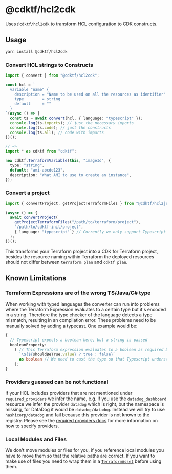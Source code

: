# @cdktf/hcl2cdk

Uses `@cdktf/hcl2cdk` to transform HCL configuration to CDK constructs.

## Usage

```sh
yarn install @cdktf/hcl2cdk
```

### Convert HCL strings to Constructs

```ts
import { convert } from "@cdktf/hcl2cdk";

const hcl = `
  variable "name" {
    description = "Name to be used on all the resources as identifier"
    type        = string
    default     = ""
  }
`(async () => {
  const ts = await convert(hcl, { language: "typescript" });
  console.log(ts.imports); // just the necessary imports
  console.log(ts.code); // just the constructs
  console.log(ts.all); // code with imports
})();

// =>
import * as cdktf from "cdktf";

new cdktf.TerraformVariable(this, "imageId", {
  type: "string",
  default: "ami-abcde123",
  description: "What AMI to use to create an instance",
});
```

### Convert a project

```ts
import { convertProject, getProjectTerraformFiles } from "@cdktf/hcl2json";

(async () => {
  await convertProject(
    getProjectTerraformFiles("/path/to/terraform/project"),
    "/path/to/cdktf-init/project",
    { language: "typescript" } // Currently we only support Typescript for project conversion
  );
})();
```

This transforms your Terraform project into a CDK for Terraform project, besides the resource naming within Terraform the deployed resources should not differ between `terraform plan` and `cdktf plan`.

## Known Limitations

### Terraform Expressions are of the wrong TS/Java/C# type

When working with typed languages the converter can run into problems where the Terraform Expression evaluates to a certain type but it's encoded in a string. Therefore the type checker of the language detects a type mismatch, resulting in an compilation error. These problems need to be manually solved by adding a typecast. One example would be:

```ts
{
  // Typescript expects a boolean here, but a string is passed
  booleanProperty:
    ( // This Terraform expression evaluates to a boolean as required by the property
      `\${${shouldBeTrue.value} ? true : false}`
      as boolean // We need to cast the type so that Typescript understand the right type is being passed
    );
}
```

### Providers guessed can be not functional

If your HCL includes providers that are not mentioned under `required_providers` we infer the name, e.g. if you use the `datadog_dashboard` resource we infer the provider `datadog` which is right, but the namespace is missing, for DataDog it would be `datadog/datadog`. Instead we will try to use `hashicorp/datadog` and fail because this provider is not known to the registry.
Please see the [required providers docs](https://www.terraform.io/docs/language/providers/requirements.html#requiring-providers) for more information on how to specify providers.

### Local Modules and Files

We don't move modules or files for you, if you reference local modules you have to move them so that the relative paths are correct. If you want to make use of files you need to wrap them in a [`TerraformAsset`](../../docs/working-with-cdk-for-terraform/terraform-assets.md) before using them.
